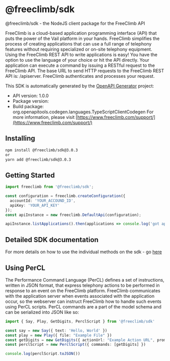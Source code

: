 # @freeclimb/sdk

@freeclimb/sdk - the NodeJS client package for the FreeClimb API

FreeClimb is a cloud-based application programming interface (API) that puts the power of the Vail platform in your hands. FreeClimb simplifies the process of creating applications that can use a full range of telephony features without requiring specialized or on-site telephony equipment. Using the FreeClimb REST API to write applications is easy! You have the option to use the language of your choice or hit the API directly. Your application can execute a command by issuing a RESTful request to the FreeClimb API. The base URL to send HTTP requests to the FreeClimb REST API is: /apiserver. FreeClimb authenticates and processes your request.

This SDK is automatically generated by the [OpenAPI Generator](https://openapi-generator.tech) project:

- API version: 1.0.0
- Package version: 
- Build package: org.openapitools.codegen.languages.TypeScriptClientCodegen
For more information, please visit [https://www.freeclimb.com/support/](https://www.freeclimb.com/support/)

## Installing

```sh
npm install @freeclimb/sdk@3.0.3
or 
yarn add @freeclimb/sdk@3.0.3
```

## Getting Started 

```typescript
import freeclimb from '@freeclimb/sdk';

const configuration = freeclimb.createConfiguration({
  accountId: 'YOUR_ACCOUND_ID',
  apiKey: 'YOUR_API_KEY'
});
const apiInstance = new freeclimb.DefaultApi(configuration);

apiInstance.listApplications().then(applications => console.log('got applications', applications))
```

## Detailed SDK documentation
For more details on how to use the individual methods on the sdk - go [here](DefaultApi.md)

## Using PerCL

The Performance Command Language (PerCL) defines a set of instructions, written in JSON format, that express telephony actions to be performed in response to an event on the FreeClimb platform. FreeClimb communicates with the application server when events associated with the application occur, so the webserver can instruct FreeClimb how to handle such events using PerCL scripts.
PerCL commands are a part of the model schema and can be serialized into JSON like so:

```typescript
import { Say, Play, GetDigits, PerclScript } from '@freeclimb/sdk'

const say = new Say({ text: 'Hello, World' })
const play = new Play({ file: "Example File" })
const getDigits = new GetDigits({ actionUrl: "Example Action URL", prompts: [say, play] })
const perclScript = new PerclScript({ commands: [getDigits] })

console.log(perclScript.toJSON())
```
